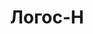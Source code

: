 --- 
title: "Логос-Н" 
site: "www.logos-n.com.ua" 
town: "Севастополь" 
tel: ["+7 (978) 81-83-964, +38 (0692) 58 01 35"] 
address: "Россия, АР Крым, г. Севастополь, ул. Гоголя 2, Гостиница \"УКРАИНА\", оф. № 331" 
mail: "logos-N_2011@mail.ru" 
--- 